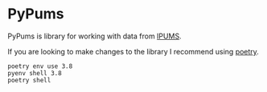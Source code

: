 # PyPums

PyPums is library for working with data from [IPUMS](https://www.ipums.org/).

If you are looking to make changes to the library I recommend using [poetry](https://python-poetry.org/docs/).
```
poetry env use 3.8
pyenv shell 3.8
poetry shell
```
